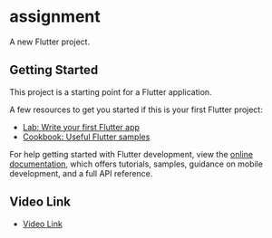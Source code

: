 # assignment

A new Flutter project.

## Getting Started

This project is a starting point for a Flutter application.

A few resources to get you started if this is your first Flutter project:

- [Lab: Write your first Flutter app](https://docs.flutter.dev/get-started/codelab)
- [Cookbook: Useful Flutter samples](https://docs.flutter.dev/cookbook)

For help getting started with Flutter development, view the
[online documentation](https://docs.flutter.dev/), which offers tutorials,
samples, guidance on mobile development, and a full API reference.

## Video Link 
- [Video Link](https://gemoo.com/tools/upload-video/share/574934594229399552?codeId=vz8o7pgpzwYdr&card=574934586931310592&origin=videolinkgenerator)

